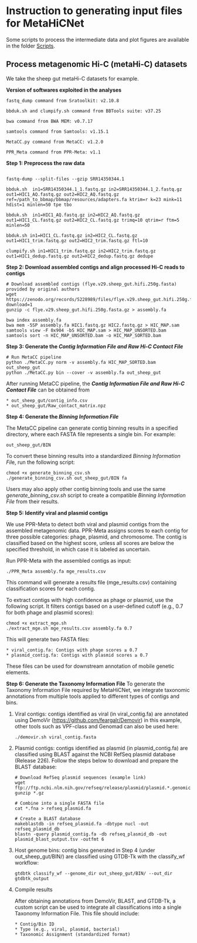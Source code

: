 # Instruction to generating input files for MetaHiCNet 

Some scripts to process the intermediate data and plot figures are available in the folder [Scripts](https://github.com/dyxstat/Example-Generating-Input-Files-for-MetaHiCNet/tree/main/Scripts).

## Process metagenomic Hi-C (metaHi-C) datasets
We take the sheep gut metaHi-C datasets for example. 

**Version of softwares exploited in the analyses**
```
fastq_dump command from Sratoolkit: v2.10.8

bbduk.sh and clumpify.sh command from BBTools suite: v37.25

bwa command from BWA MEM: v0.7.17

samtools command from Samtools: v1.15.1

MetaCC.py command from MetaCC: v1.2.0

PPR_Meta command from PPR-Meta: v1.1
```

**Step 1: Preprocess the raw data**
```

fastq-dump --split-files --gzip SRR14350344.1

bbduk.sh  in1=SRR14350344.1_1.fastq.gz in2=SRR14350344.1_2.fastq.gz out1=HIC1_AQ.fastq.gz out2=HIC2_AQ.fastq.gz ref=/path_to_bbmap/bbmap/resources/adapters.fa ktrim=r k=23 mink=11 hdist=1 minlen=50 tpe tbo

bbduk.sh  in1=HIC1_AQ.fastq.gz in2=HIC2_AQ.fastq.gz out1=HIC1_CL.fastq.gz out2=HIC2_CL.fastq.gz trimq=10 qtrim=r ftm=5 minlen=50

bbduk.sh in1=HIC1_CL.fastq.gz in2=HIC2_CL.fastq.gz out1=HIC1_trim.fastq.gz out2=HIC2_trim.fastq.gz ftl=10

clumpify.sh in1=HIC1_trim.fastq.gz in2=HIC2_trim.fastq.gz out1=HIC1_dedup.fastq.gz out2=HIC2_dedup.fastq.gz dedupe
```

**Step 2: Download assembled contigs and align processed Hi-C reads to contigs**
```
# Download assembled contigs (flye.v29.sheep_gut.hifi.250g.fasta) provided by original authors
wget https://zenodo.org/records/5228989/files/flye.v29.sheep_gut.hifi.250g.fasta.gz?download=1
gunzip -c flye.v29.sheep_gut.hifi.250g.fasta.gz > assembly.fa

bwa index assembly.fa
bwa mem -5SP assembly.fa HIC1.fastq.gz HIC2.fastq.gz > HIC_MAP.sam
samtools view -F 0x904 -bS HIC_MAP.sam > HIC_MAP_UNSORTED.bam
samtools sort -n HIC_MAP_UNSORTED.bam -o HIC_MAP_SORTED.bam
```

**Step 3: Generate the *Contig Information File and Raw Hi-C Contact File***
```
# Run MetaCC pipeline
python ./MetaCC.py norm -v assembly.fa HIC_MAP_SORTED.bam out_sheep_gut
python ./MetaCC.py bin --cover -v assembly.fa out_sheep_gut
```
After running MetaCC pipeline, the ***Contig Information File and Raw Hi-C Contact File*** can be obtained from 
```
* out_sheep_gut/contig_info.csv
* out_sheep_gut/Raw_contact_matrix.npz
```

**Step 4: Generate the *Binning Information File***

The MetaCC pipeline can generate contig binning results in a specified directory, where each FASTA file represents a single bin. For example:
```
out_sheep_gut/BIN
```

To convert these binning results into a standardized *Binning Information Fil*e, run the following script:
```
chmod +x generate_binning_csv.sh
./generate_binning_csv.sh out_sheep_gut/BIN fa
```
Users may also apply other contig binning tools and use the same *generate_binning_csv.sh* script to create a compatible *Binning Information File* from their results.

**Step 5: Identify viral and plasmid contigs**

We use PPR-Meta to detect both viral and plasmid contigs from the assembled metagenomic data. PPR-Meta assigns scores to each contig for three possible categories: phage, plasmid, and chromosome. The contig is classified based on the highest score, unless all scores are below the specified threshold, in which case it is labeled as uncertain.

Run PPR-Meta with the assembled contigs as input:
```
./PPR_Meta assembly.fa mge_results.csv
```
This command will generate a results file (mge_results.csv) containing classification scores for each contig.

To extract contigs with high confidence as phage or plasmid, use the following script. It filters contigs based on a user-defined cutoff (e.g., 0.7 for both phage and plasmid scores):
```
chmod +x extract_mge.sh
./extract_mge.sh mge_results.csv assembly.fa 0.7
```

This will generate two FASTA files:
```
* viral_contig.fa: Contigs with phage scores ≥ 0.7
* plasmid_contig.fa: Contigs with plasmid scores ≥ 0.7
```

These files can be used for downstream annotation of mobile genetic elements.

**Step 6: Generate the Taxonomy Information File**
To generate the Taxonomy Information File required by MetaHiCNet, we integrate taxonomic annotations from multiple tools applied to different types of contigs and bins.

1. Viral contigs: contigs identified as viral (in viral_contig.fa) are annotated using DemoVir (https://github.com/feargalr/Demovir) in this example, other tools such as VPF-class and Genomad can also be used here:
   ```
   ./demovir.sh viral_contig.fasta
   ```
   
2. Plasmid contigs: contigs identified as plasmid (in plasmid_contig.fa) are classified using BLAST against the NCBI RefSeq plasmid database (Release 226). Follow the steps below to download and prepare the BLAST database:
   ```
   # Download RefSeq plasmid sequences (example link)
   wget ftp://ftp.ncbi.nlm.nih.gov/refseq/release/plasmid/plasmid.*.genomic.fna.gz
   gunzip *.gz
  
   # Combine into a single FASTA file
   cat *.fna > refseq_plasmid.fa

   # Create a BLAST database
   makeblastdb -in refseq_plasmid.fa -dbtype nucl -out refseq_plasmid_db
   blastn -query plasmid_contig.fa -db refseq_plasmid_db -out plasmid_blast_output.tsv -outfmt 6
   ```
   
3. Host genome bins: contig bins generated in Step 4 (under out_sheep_gut/BIN/) are classified using GTDB-Tk with the classify_wf workflow:
   ```
   gtdbtk classify_wf --genome_dir out_sheep_gut/BIN/ --out_dir gtdbtk_output
   ```
   
4. Compile results

   After obtaining annotations from DemoVir, BLAST, and GTDB-Tk, a custom script can be used to integrate all classifications into a single Taxonomy Information File. This file should include:
   ```
   * Contig/Bin ID
   * Type (e.g., viral, plasmid, bacterial)
   * Taxonomic Assignment (standardized format)
   ```



